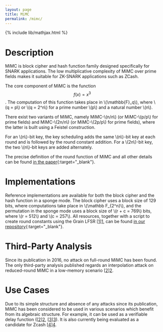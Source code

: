 ```yaml
---
layout: page
title: MiMC
permalink: /mimc/
---
```


{% include lib/mathjax.html %}

# Description

MiMC is block cipher and hash function family designed specifically for SNARK applications. The low multiplicative complexity of MiMC over prime fields makes it suitable for ZK-SNARK applications such as ZCash.

The core component of MiMC is the function $$ f(x) = x^3 $$. The computation of this function takes place in \\(\mathbb{F}_q\\), where \\(q = p\\) or \\(q = 2^n\\) for a prime number \\(p\\) and a natural number \\(n\\). 

There exist two variants of MiMC, namely MiMC-\\(n/n\\) (or MiMC-\\(p/p\\) for prime fields) and MiMC-\\(2n/n\\) (or MiMC-\\(2p/p\\) for prime fields), where the latter is built using a Feistel construction.

For an \\(n\\)-bit key, the key scheduling adds the same \\(n\\)-bit key at each round and is followed by the round constant addition. For a \\(2n\\)-bit key, the two \\(n\\)-bit keys are added alternately.

The precise definition of the round function of MiMC and all other details can be found [in the paper](https://eprint.iacr.org/2016/492.pdf){:target="_blank"}.

# Implementations
Reference implementations are available for both the block cipher and the hash function in a sponge mode. The block cipher uses a block size of 129 bits, where computations take place in \\(\mathbb F_{2^n}\\), and the permutation in the sponge mode uses a block size of \\(r + c = 769\\) bits, where \\(r = 512\\) and \\(c = 257\\). All resources, together with a script to create round constants using the Grain LFSR [[1]][1], can be found [in our repository](https://extgit.iaik.tugraz.at/krypto/mimc/tree/master/code/implementations){:target="_blank"}.

# Third-Party Analysis
Since its publication in 2016, no attack on full-round MiMC has been found. The only third-party analysis published regards an interpolation attack on reduced-round MiMC in a low-memory scenario [[2]][2].

# Use Cases
Due to its simple structure and absence of any attacks since its publication, MiMC has been considered to be used in various scenarios which benefit from its algebraic structure. For example, it can be used as a verifiable delay function ([[2]][2], [[3]][3]). It is also currently being evaluated as a candidate for Zcash [[4]][4].


[1]: https://www.ecrypt.eu.org/stream/ciphers/grain/grain.pdf
[2]: https://eprint.iacr.org/2019/812
[3]: https://eprint.iacr.org/2018/601
[4]: https://vitalik.ca/general/2018/07/21/starks_part_3.html
[5]: https://github.com/zcash/zcash/issues/2233